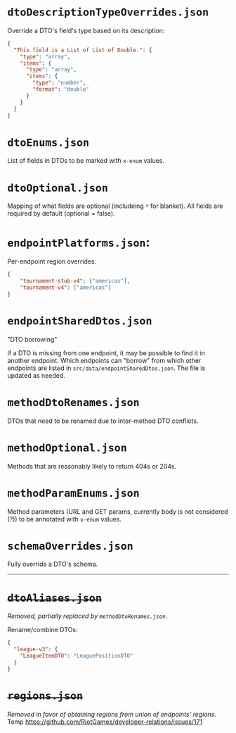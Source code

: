 # `dtoDescriptionTypeOverrides.json`
Override a DTO's field's type based on its description:
```json
{
  "This field is a List of List of Double.": {
    "type": "array",
    "items": {
      "type": "array",
      "items": {
        "type": "number",
        "format": "double"
      }
    }
  }
}
```

# `dtoEnums.json`
List of fields in DTOs to be marked with `x-enum` values.

# `dtoOptional.json`
Mapping of what fields are optional (includeing `*` for blanket). All fields
are required by default (optional = false).

# `endpointPlatforms.json`:
Per-endpoint region overrides.
```json
{
    "tournament-stub-v4": ["americas"],
    "tournament-v4": ["americas"]
}
```

# `endpointSharedDtos.json`
"DTO borrowing"

If a DTO is missing from one endpoint, it may be possible to find it in another
endpoint. Which endpoints can "borrow" from which other endpoints are listed in
`src/data/endpointSharedDtos.json`. The file is updated as needed.

# `methodDtoRenames.json`
DTOs that need to be renamed due to inter-method DTO conflicts.

# `methodOptional.json`
Methods that are reasonably likely to return 404s or 204s.

# `methodParamEnums.json`
Method parameters (URL and GET params, currently body is not considered (?))
to be annotated with `x-enum` values.

# `schemaOverrides.json`
Fully override a DTO's schema.

---

# ~~`dtoAliases.json`~~
_Removed, partially replaced by `methodDtoRenames.json`_.

Rename/combine DTOs:
```json
{
  "league-v3": {
    "LeagueItemDTO": "LeaguePositionDTO"
  }
}
```

# ~~`regions.json`~~
_Removed in favor of obtaining regions from union of endpoints' regions._
Temp https://github.com/RiotGames/developer-relations/issues/171


